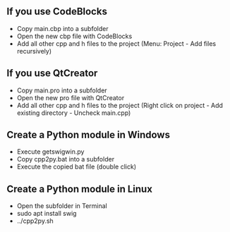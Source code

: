 ## If you use CodeBlocks

- Copy main.cbp into a subfolder
- Open the new cbp file with CodeBlocks
- Add all other cpp and h files to the project
  (Menu: Project - Add files recursively)

## If you use QtCreator

- Copy main.pro into a subfolder
- Open the new pro file with QtCreator
- Add all other cpp and h files to the project
  (Right click on project - Add existing directory - Uncheck main.cpp)

## Create a Python module in Windows

- Execute getswigwin.py
- Copy cpp2py.bat into a subfolder
- Execute the copied bat file (double click)

## Create a Python module in Linux

- Open the subfolder in Terminal
- sudo apt install swig
- ../cpp2py.sh

